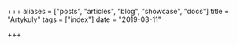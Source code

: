 +++
aliases = ["posts", "articles", "blog", "showcase", "docs"]
title = "Artykuly"
tags = ["index"]
date = "2019-03-11"

+++
